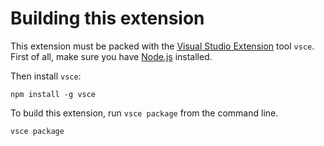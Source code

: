 # Building this extension
This extension must be packed with the [Visual Studio Extension](https://code.visualstudio.com/api/working-with-extensions/publishing-extension) tool `vsce`. First of all, make sure you have [Node.js](https://nodejs.org/) installed.

Then install `vsce`:

```
npm install -g vsce
```

To build this extension, run `vsce package` from the command line.

```
vsce package
```